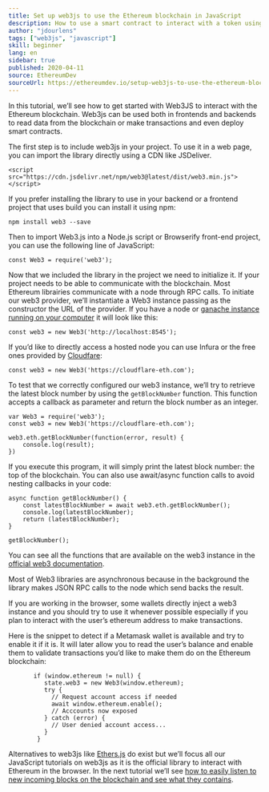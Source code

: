 ```yaml
---
title: Set up web3js to use the Ethereum blockchain in JavaScript
description: How to use a smart contract to interact with a token using the Solidity language
author: "jdourlens"
tags: ["web3js", "javascript"]
skill: beginner
lang: en
sidebar: true
published: 2020-04-11
source: EthereumDev
sourceUrl: https://ethereumdev.io/setup-web3js-to-use-the-ethereum-blockchain-in-javascript/
---
```


In this tutorial, we’ll see how to get started with Web3JS to interact with the Ethereum blockchain. Web3js can be used both in frontends and backends to read data from the blockchain or make transactions and even deploy smart contracts.

The first step is to include web3js in your project. To use it in a web page, you can import the library directly using a CDN like JSDeliver.

```
<script src="https://cdn.jsdelivr.net/npm/web3@latest/dist/web3.min.js"></script>
```

If you prefer installing the library to use in your backend or a frontend project that uses build you can install it using npm:

```
npm install web3 --save
```

Then to import Web3.js into a Node.js script or Browserify front-end project, you can use the following line of JavaScript:

```
const Web3 = require('web3');
```

Now that we included the library in the project we need to initialize it. If your project needs to be able to communicate with the blockchain. Most Ethereum librairies communicate with a node through RPC calls. To initiate our web3 provider, we’ll instantiate a Web3 instance passing as the constructor the URL of the provider. If you have a node or [ganache instance running on your computer](https://ethereumdev.io/testing-your-smart-contract-with-existing-protocols-ganache-fork/) it will look like this:

```
const web3 = new Web3('http://localhost:8545');
```

If you’d like to directly access a hosted node you can use Infura or the free ones provided by [Cloudfare](https://cloudflare-eth.com/):

```
const web3 = new Web3('https://cloudflare-eth.com');
```

To test that we correctly configured our web3 instance, we’ll try to retrieve the latest block number by using the `getBlockNumber` function. This function accepts a callback as parameter and return the block number as an integer.

```
var Web3 = require('web3');
const web3 = new Web3('https://cloudflare-eth.com');

web3.eth.getBlockNumber(function(error, result) {
    console.log(result);
})
```

If you execute this program, it will simply print the latest block number: the top of the blockchain. You can also use await/async function calls to avoid nesting callbacks in your code:

```
async function getBlockNumber() {
    const latestBlockNumber = await web3.eth.getBlockNumber();
    console.log(latestBlockNumber);
    return (latestBlockNumber);
}

getBlockNumber();
```

You can see all the functions that are available on the web3 instance in the [official web3 documentation](https://web3js.readthedocs.io/en/v1.2.6/web3-eth.html#).

Most of Web3 libraries are asynchronous because in the background the library makes JSON RPC calls to the node which send backs the result.

<Divider />

If you are working in the browser, some wallets directly inject a web3 instance and you should try to use it whenever possible especially if you plan to interact with the user’s ethereum address to make transactions.

Here is the snippet to detect if a Metamask wallet is available and try to enable it if it is. It will later allow you to read the user’s balance and enable them to validate transactions you’d like to make them do on the Ethereum blockchain:

```
       if (window.ethereum != null) {
          state.web3 = new Web3(window.ethereum);
          try {
            // Request account access if needed
            await window.ethereum.enable();
            // Acccounts now exposed
          } catch (error) {
            // User denied account access...
          }
        }
```

Alternatives to web3js like [Ethers.js](https://docs.ethers.io/ethers.js/html/) do exist but we’ll focus all our JavaScript tutorials on web3js as it is the official library to interact with Ethereum in the browser. In the next tutorial we’ll see [how to easily listen to new incoming blocks on the blockchain and see what they contains](https://ethereumdev.io/listening-to-new-transactions-happening-on-the-blockchain/).
